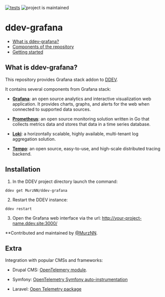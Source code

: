[![tests](https://github.com/ddev/ddev-grafana/actions/workflows/tests.yml/badge.svg)](https://github.com/ddev/ddev-grafana/actions/workflows/tests.yml) ![project is maintained](https://img.shields.io/maintenance/yes/2024.svg)

# ddev-grafana <!-- omit in toc -->

* [What is ddev-grafana?](#what-is-ddev-grafana)
* [Components of the repository](#components-of-the-repository)
* [Getting started](#getting-started)

## What is ddev-grafana?

This repository provides Grafana stack addon to [DDEV](https://ddev.readthedocs.io).

It contains several components from Grafana stack:

- **[Grafana](https://grafana.com/grafana/)**: an open source analytics and interactive visualization web application. It provides charts, graphs, and alerts for the web when connected to supported data sources.

- **[Prometheus](https://prometheus.io/)**: an open source monitoring solution written in Go that collects metrics data and stores that data in a time series database.

- **[Loki](https://grafana.com/logs/)**: a horizontally scalable, highly available, multi-tenant log aggregation solution.

- **[Tempo](https://grafana.com/traces/)**: an open source, easy-to-use, and high-scale distributed tracing backend.

## Installation

1. In the DDEV project directory launch the command:
```
ddev get MurzNN/ddev-grafana
```
2. Restart the DDEV instance:
```
ddev restart
```
3. Open the Grafana web interface via the url: http://your-project-name.ddev.site:3000/

**Contributed and maintained by [@MurzNN](https://github.com/MurzNN).

## Extra

Integration with popular CMSs and frameworks:

- Drupal CMS: [OpenTelemery module](https://www.drupal.org/project/opentelemetry).

- Symfony: [OpenTelemetry Symfony auto-instrumentation](https://github.com/opentelemetry-php/contrib-auto-symfony)

- Laravel: [Open Telemetry package](https://github.com/spatie/laravel-open-telemetry)
